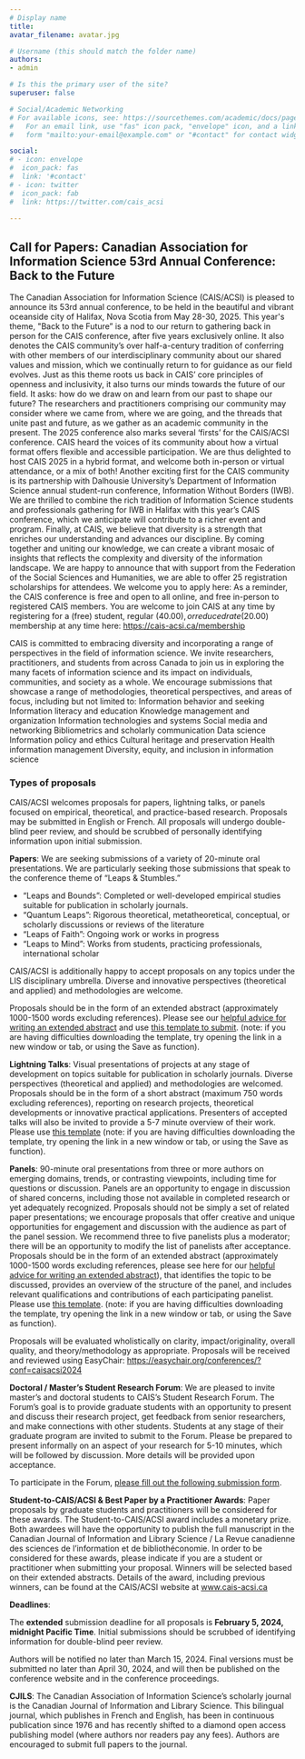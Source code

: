 ```yaml
---
# Display name
title: 
avatar_filename: avatar.jpg

# Username (this should match the folder name)
authors:
- admin

# Is this the primary user of the site?
superuser: false

# Social/Academic Networking
# For available icons, see: https://sourcethemes.com/academic/docs/page-builder/#icons
#   For an email link, use "fas" icon pack, "envelope" icon, and a link in the
#   form "mailto:your-email@example.com" or "#contact" for contact widget.

social:
# - icon: envelope
#  icon_pack: fas
#  link: '#contact'
# - icon: twitter
#  icon_pack: fab
#  link: https://twitter.com/cais_acsi
  
---
```


## Call for Papers: Canadian Association for Information Science 53rd Annual Conference: Back to the Future
  
The Canadian Association for Information Science (CAIS/ACSI) is pleased to announce its 53rd annual conference, to be held in the beautiful and vibrant oceanside city of Halifax, Nova Scotia from May 28-30, 2025. This year's theme, "Back to the Future” is a nod to our return to gathering back in person for the CAIS conference, after five years exclusively online. It also denotes the CAIS community’s over half-a-century tradition of conferring with other members of our interdisciplinary community about our shared values and mission, which we continually return to for guidance as our field evolves. Just as this theme roots us back in CAIS’ core principles of openness and inclusivity, it also turns our minds towards the future of our field. It asks: how do we draw on and learn from our past to shape our future? The researchers and practitioners comprising our community may consider where we came from, where we are going, and the threads that unite past and future, as we gather as an academic community in the present.
The 2025 conference also marks several ‘firsts’ for the CAIS/ACSI conference. CAIS heard the voices of its community about how a virtual format offers flexible and accessible participation. We are thus delighted to host CAIS 2025 in a hybrid format, and welcome both in-person or virtual attendance, or a mix of both! 
Another exciting first for the CAIS community is its partnership with Dalhousie University’s Department of Information Science annual student-run conference, Information Without Borders (IWB). We are thrilled to combine the rich tradition of Information Science students and professionals gathering for IWB in Halifax with this year’s CAIS conference, which we anticipate will contribute to a richer event and program. 
Finally, at CAIS, we believe that diversity is a strength that enriches our understanding and advances our discipline. By coming together and uniting our knowledge, we can create a vibrant mosaic of insights that reflects the complexity and diversity of the information landscape. We are happy to announce that with support from the Federation of the Social Sciences and Humanities, we are able to offer 25 registration scholarships for attendees. We welcome you to apply here:
As a reminder, the CAIS conference is free and open to all online, and free in-person to registered CAIS members. You are welcome to join CAIS at any time by registering for a (free) student, regular ($40.00), or reduced rate ($20.00) membership at any time here: https://cais-acsi.ca/membership 

CAIS is committed to embracing diversity and incorporating a range of perspectives in the field of information science. We invite researchers, practitioners, and students from across Canada to join us in exploring the many facets of information science and its impact on individuals, communities, and society as a whole. 
We encourage submissions that showcase a range of methodologies, theoretical perspectives, and areas of focus, including but not limited to:
Information behavior and seeking
Information literacy and education
Knowledge management and organization
Information technologies and systems
Social media and networking
Bibliometrics and scholarly communication
Data science 
Information policy and ethics
Cultural heritage and preservation
Health information management
Diversity, equity, and inclusion in information science


### Types of proposals

CAIS/ACSI welcomes proposals for papers, lightning talks, or panels focused on empirical, theoretical, and practice-based research. Proposals may be submitted in English or French. All proposals will undergo double-blind peer review, and should be scrubbed of personally identifying information upon initial submission.

<strong>Papers</strong>: We are seeking submissions of a variety of 20-minute oral presentations. We are particularly seeking those submissions that speak to the conference theme of “Leaps & Stumbles.”

- “Leaps and Bounds”: Completed or well-developed empirical studies suitable for publication in scholarly journals.
- “Quantum Leaps”: Rigorous theoretical, metatheoretical, conceptual, or scholarly discussions or reviews of the literature
- “Leaps of Faith”: Ongoing work or works in progress
- “Leaps to Mind”: Works from students, practicing professionals, international scholar

CAIS/ACSI is additionally happy to accept proposals on any topics under the LIS disciplinary umbrella. Diverse and innovative perspectives (theoretical and applied) and methodologies are welcome.

Proposals should be in the form of an extended abstract (approximately 1000-1500 words excluding references). Please see our <a href="Extended-Abstract-Writing-Guide.pdf">helpful advice for writing an extended abstract</a> and use <a href="CAIS-ACSI-2024-Abstract-Template.docx">this template to submit</a>. (note: if you are having difficulties downloading the template, try opening the link in a new window or tab, or using the Save as function).

<strong>Lightning Talks</strong>: Visual presentations of projects at any stage of development on topics suitable for publication in scholarly journals. Diverse perspectives (theoretical and applied) and methodologies are welcomed. Proposals should be in the form of a short abstract (maximum 750 words excluding references), reporting on research projects, theoretical developments or innovative practical applications. Presenters of accepted talks will also be invited to provide a 5-7 minute overview of their work. Please use <a href="CAIS-ACSI-2024-Abstract-Template.docx">this template</a> (note: if you are having difficulties downloading the template, try opening the link in a new window or tab, or using the Save as function).

<strong>Panels</strong>: 90-minute oral presentations from three or more authors on emerging domains, trends, or contrasting viewpoints, including time for questions or discussion. Panels are an opportunity to engage in discussion of shared concerns, including those not available in completed research or yet adequately recognized. Proposals should not be simply a set of related paper presentations; we encourage proposals that offer creative and unique opportunities for engagement and discussion with the audience as part of the panel session. We recommend three to five panelists plus a moderator; there will be an opportunity to modify the list of panelists after acceptance. Proposals should be in the form of an extended abstract (approximately 1000-1500 words excluding references, please see here for our <a href="Extended-Abstract-Writing-Guide.pdf">helpful advice for writing an extended abstract</a>), that identifies the topic to be discussed, provides an overview of the structure of the panel, and includes relevant qualifications and contributions of each participating panelist. Please use <a href="CAIS-ACSI-2024-Abstract-Template.docx">this template</a>. (note: if you are having difficulties downloading the template, try opening the link in a new window or tab, or using the Save as function).

Proposals will be evaluated wholistically on clarity, impact/originality, overall quality, and theory/methodology as appropriate. Proposals will be received and reviewed using EasyChair: <a href = "https://easychair.org/conferences/?conf=caisacsi2024">https://easychair.org/conferences/?conf=caisacsi2024</a>

<strong>Doctoral / Master’s Student Research Forum</strong>: We are pleased to invite master’s and doctoral students to CAIS’s Student Research Forum. The Forum’s goal is to provide graduate students with an opportunity to present and discuss their research project, get feedback from senior researchers, and make connections with other students. Students at any stage of their graduate program are invited to submit to the Forum. Please be prepared to present informally on an aspect of your research for 5-10 minutes, which will be followed by discussion. More details will be provided upon acceptance.

To participate in the Forum, <a href="https://forms.gle/HE3t4gim3XSym6eH9">please fill out the following submission form</a>.

<strong>Student-to-CAIS/ACSI & Best Paper by a Practitioner Awards</strong>: Paper proposals by graduate students and practitioners will be considered for these awards. The Student-to-CAIS/ACSI award includes a monetary prize. Both awardees will have the opportunity to publish the full manuscript in the Canadian Journal of Information and Library Science / La Revue canadienne des sciences de l’information et de bibliothéconomie. In order to be considered for these awards, please indicate if you are a student or practitioner when submitting your proposal. Winners will be selected based on their extended abstracts. Details of the award, including previous winners, can be found at the CAIS/ACSI website at <a href="www.cais-acsi.ca">www.cais-acsi.ca</a>

<strong>Deadlines</strong>:

The <strong>extended</strong> submission deadline for all proposals is <strong>February 5, 2024, midnight Pacific Time</strong>. Initial submissions should be scrubbed of identifying information for double-blind peer review.

Authors will be notified no later than March 15, 2024. Final versions must be submitted no later than April 30, 2024, and will then be published on the conference website and in the conference proceedings.

<strong>CJILS</strong>: The Canadian Association of Information Science’s scholarly journal is the Canadian Journal of Information and Library Science. This bilingual journal, which publishes in French and English, has been in continuous publication since 1976 and has recently shifted to a diamond open access publishing model (where authors nor readers pay any fees). Authors are encouraged to submit full papers to the journal.

